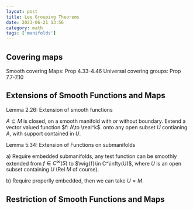 ```yaml
---
layout: post
title: Lee Grouping Theorems
date: 2023-06-21 13:56
category: math
tags: ['manifolds']
---
```

## Covering maps
Smooth covering Maps: Prop 4.33-4.46
Universal covering groups: Prop 7.7-7.10

## Extensions of Smooth Functions and Maps

Lemma 2.26: Extension of smooth functions 

$A\subseteq M$ is closed, on a smooth manifold with or without boundary. Extend a vector valued function $f: A\to \real^k$. onto any open subset $U$ contianing $A$, with support contained in $U$. 

Lemma 5.34: Extension of Functions on submanifolds

a) Require embedded submanifolds, any test function can be smoothly extended from $f\in C^\infty(S)$ to $\wig{f}\in C^\infty(U)$, where $U$ is an open subset containing $U$ (Rel $M$ of course). 

b) Require properlly embedded, then we can take $U = M$.


## Restriction of Smooth Functions and Maps


